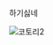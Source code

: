 <!DOCTYPE html>
<html>
<head>
  <meta charset="UTF-8">
  <p>하기싫네</p>
</head>
<body>
  </body>
</html>

![코토리2](https://encrypted-tbn0.gstatic.com/images?q=tbn:ANd9GcSBusRXegMYb15aDxeJjNdOMi2Unlew81kjBn25V80q9Q&s)
